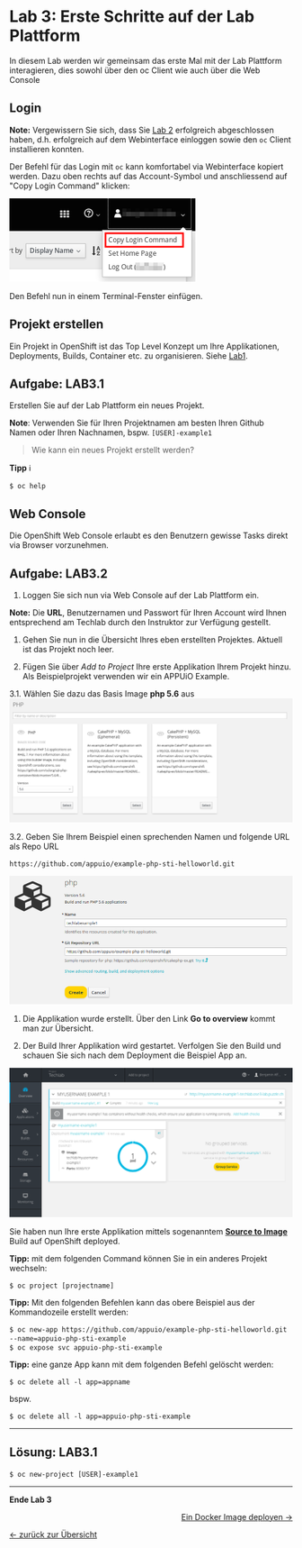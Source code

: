 # Lab 3: Erste Schritte auf der Lab Plattform

In diesem Lab werden wir gemeinsam das erste Mal mit der Lab Plattform interagieren, dies sowohl über den oc Client wie auch über die Web Console

## Login

**Note:** Vergewissern Sie sich, dass Sie [Lab 2](02_cli.md) erfolgreich abgeschlossen haben, d.h. erfolgreich auf dem Webinterface einloggen sowie den `oc` Client installieren konnten.

Der Befehl für das Login mit `oc` kann komfortabel via Webinterface kopiert werden. Dazu oben rechts auf das Account-Symbol und anschliessend auf "Copy Login Command" klicken:

![oc-login](../images/lab_3_login.png)

Den Befehl nun in einem Terminal-Fenster einfügen.


## Projekt erstellen

Ein Projekt in OpenShift ist das Top Level Konzept um Ihre Applikationen, Deployments, Builds, Container etc. zu organisieren. Siehe [Lab1](01_quicktour.md).


## Aufgabe: LAB3.1
Erstellen Sie auf der Lab Plattform ein neues Projekt.

**Note**: Verwenden Sie für Ihren Projektnamen am besten Ihren Github Namen oder Ihren Nachnamen, bspw. `[USER]-example1`

> Wie kann ein neues Projekt erstellt werden?

**Tipp** :information_source:
```
$ oc help
```

## Web Console

Die OpenShift Web Console erlaubt es den Benutzern gewisse Tasks direkt via Browser vorzunehmen.

## Aufgabe: LAB3.2
1. Loggen Sie sich nun via Web Console auf der Lab Plattform ein.

  **Note:** Die **URL**, Benutzernamen und Passwort für Ihren Account wird Ihnen entsprechend am Techlab durch den Instruktor zur Verfügung gestellt.

1. Gehen Sie nun in die Übersicht Ihres eben erstellten Projektes. Aktuell ist das Projekt noch leer.

1. Fügen Sie über *Add to Project* Ihre erste Applikation Ihrem Projekt hinzu. Als Beispielprojekt verwenden wir ein APPUiO Example.

  3.1. Wählen Sie dazu das Basis Image **php 5.6** aus
![php5.6](../images/lab_3_php5.6.png)

  3.2. Geben Sie Ihrem Beispiel einen sprechenden Namen und folgende URL als Repo URL
  ```
  https://github.com/appuio/example-php-sti-helloworld.git
  ```
![php5.6](../images/lab_3_example1.png)

1. Die Applikation wurde erstellt. Über den Link **Go to overview** kommt man zur Übersicht.

1. Der Build Ihrer Applikation wird gestartet. Verfolgen Sie den Build und schauen Sie sich nach dem Deployment die Beispiel App an.

![php5.6](../images/lab_3_example1-deployed.png)


Sie haben nun Ihre erste Applikation mittels sogenanntem **[Source to Image](https://docs.openshift.com/container-platform/3.9/architecture/core_concepts/builds_and_image_streams.html#source-build)** Build auf OpenShift deployed.

**Tipp:** mit dem folgenden Command können Sie in ein anderes Projekt wechseln:
```
$ oc project [projectname]
```

**Tipp:** Mit den folgenden Befehlen kann das obere Beispiel aus der Kommandozeile erstellt werden:
```
$ oc new-app https://github.com/appuio/example-php-sti-helloworld.git --name=appuio-php-sti-example
$ oc expose svc appuio-php-sti-example
```

**Tipp:** eine ganze App kann mit dem folgenden Befehl gelöscht werden:
```
$ oc delete all -l app=appname
```
bspw.
```
$ oc delete all -l app=appuio-php-sti-example
```

---

## Lösung: LAB3.1

```
$ oc new-project [USER]-example1
```
---

**Ende Lab 3**

<p width="100px" align="right"><a href="04_deploy_dockerimage.md">Ein Docker Image deployen →</a></p>

[← zurück zur Übersicht](../README.md)
